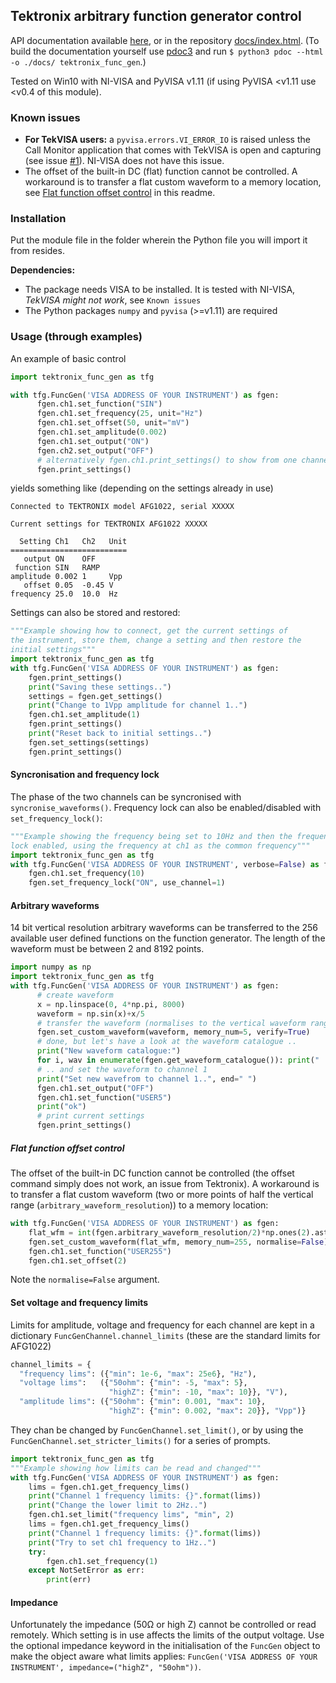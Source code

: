 ## Tektronix arbitrary function generator control

API documentation available [here](https://asvela.github.io/tektronix-func-gen/),
or in the repository [docs/index.html](docs/index.html). (To build the documentation
yourself use [pdoc3](https://pdoc3.github.io/pdoc/) and run
`$ python3 pdoc --html -o ./docs/ tektronix_func_gen`.)

Tested on Win10 with NI-VISA and PyVISA v1.11 (if using PyVISA <v1.11 use <v0.4
of this module).


### Known issues

- **For TekVISA users:** a `pyvisa.errors.VI_ERROR_IO` is raised unless the
  Call Monitor application that comes with TekVISA is open and capturing
  (see issue [#1](https://github.com/asvela/tektronix-func-gen/issues/1)).
  NI-VISA does not have this issue.
- The offset of the built-in DC (flat) function cannot be controlled. A
  workaround is to transfer a flat custom waveform to a memory location,
  see [Flat function offset control](#flat-function-offset-control) in this readme.

### Installation

Put the module file in the folder wherein the Python file you will import it
from resides.

**Dependencies:**

  - The package needs VISA to be installed. It is tested with NI-VISA,
    *TekVISA might not work*, see `Known issues`
  - The Python packages `numpy` and `pyvisa` (>=v1.11) are required


### Usage (through examples)

An example of basic control

```python
import tektronix_func_gen as tfg

with tfg.FuncGen('VISA ADDRESS OF YOUR INSTRUMENT') as fgen:
      fgen.ch1.set_function("SIN")
      fgen.ch1.set_frequency(25, unit="Hz")
      fgen.ch1.set_offset(50, unit="mV")
      fgen.ch1.set_amplitude(0.002)
      fgen.ch1.set_output("ON")
      fgen.ch2.set_output("OFF")
      # alternatively fgen.ch1.print_settings() to show from one channel only
      fgen.print_settings()
```

yields something like (depending on the settings already in use)

```
Connected to TEKTRONIX model AFG1022, serial XXXXX

Current settings for TEKTRONIX AFG1022 XXXXX

  Setting Ch1   Ch2   Unit
==========================
   output ON    OFF    
 function SIN   RAMP  
amplitude 0.002 1     Vpp
   offset 0.05  -0.45 V
frequency 25.0  10.0  Hz
```

Settings can also be stored and restored:

```python
"""Example showing how to connect, get the current settings of
the instrument, store them, change a setting and then restore the
initial settings"""
import tektronix_func_gen as tfg
with tfg.FuncGen('VISA ADDRESS OF YOUR INSTRUMENT') as fgen:
    fgen.print_settings()
    print("Saving these settings..")
    settings = fgen.get_settings()
    print("Change to 1Vpp amplitude for channel 1..")
    fgen.ch1.set_amplitude(1)
    fgen.print_settings()
    print("Reset back to initial settings..")
    fgen.set_settings(settings)
    fgen.print_settings()
```


#### Syncronisation and frequency lock

The phase of the two channels can be syncronised with `syncronise_waveforms()`.
Frequency lock can also be enabled/disabled with `set_frequency_lock()`:

```python
"""Example showing the frequency being set to 10Hz and then the frequency
lock enabled, using the frequency at ch1 as the common frequency"""
import tektronix_func_gen as tfg
with tfg.FuncGen('VISA ADDRESS OF YOUR INSTRUMENT', verbose=False) as fgen:
    fgen.ch1.set_frequency(10)
    fgen.set_frequency_lock("ON", use_channel=1)
```


#### Arbitrary waveforms

14 bit vertical resolution arbitrary waveforms can be transferred to the 256
available user defined functions on the function generator.
The length of the waveform must be between 2 and 8192 points.

```python
import numpy as np
import tektronix_func_gen as tfg
with tfg.FuncGen('VISA ADDRESS OF YOUR INSTRUMENT') as fgen:
      # create waveform
      x = np.linspace(0, 4*np.pi, 8000)
      waveform = np.sin(x)+x/5
      # transfer the waveform (normalises to the vertical waveform range)
      fgen.set_custom_waveform(waveform, memory_num=5, verify=True)
      # done, but let's have a look at the waveform catalogue ..
      print("New waveform catalogue:")
      for i, wav in enumerate(fgen.get_waveform_catalogue()): print("  {}: {}".format(i, wav))
      # .. and set the waveform to channel 1
      print("Set new wavefrom to channel 1..", end=" ")
      fgen.ch1.set_output("OFF")
      fgen.ch1.set_function("USER5")
      print("ok")
      # print current settings
      fgen.print_settings()
```

##### Flat function offset control

The offset of the built-in DC function cannot be controlled (the offset command
simply does not work, an issue from Tektronix). A workaround is to transfer a
flat custom waveform (two or more points of half the vertical range
(`arbitrary_waveform_resolution`)) to a memory location:

```python
with tfg.FuncGen('VISA ADDRESS OF YOUR INSTRUMENT') as fgen:
    flat_wfm = int(fgen.arbitrary_waveform_resolution/2)*np.ones(2).astype(np.int32)
    fgen.set_custom_waveform(flat_wfm, memory_num=255, normalise=False)
    fgen.ch1.set_function("USER255")
    fgen.ch1.set_offset(2)
```

Note the `normalise=False` argument.


#### Set voltage and frequency limits

Limits for amplitude, voltage and frequency for each channel are kept in a
dictionary `FuncGenChannel.channel_limits` (these are the standard limits
  for AFG1022)

```python
channel_limits = {
  "frequency lims": ({"min": 1e-6, "max": 25e6}, "Hz"),
  "voltage lims":   ({"50ohm": {"min": -5, "max": 5},
                      "highZ": {"min": -10, "max": 10}}, "V"),
  "amplitude lims": ({"50ohm": {"min": 0.001, "max": 10},
                      "highZ": {"min": 0.002, "max": 20}}, "Vpp")}
```

They chan be changed by `FuncGenChannel.set_limit()`, or by using the
`FuncGenChannel.set_stricter_limits()` for a series of prompts.

```python
import tektronix_func_gen as tfg
"""Example showing how limits can be read and changed"""
with tfg.FuncGen('VISA ADDRESS OF YOUR INSTRUMENT') as fgen:
    lims = fgen.ch1.get_frequency_lims()
    print("Channel 1 frequency limits: {}".format(lims))
    print("Change the lower limit to 2Hz..")
    fgen.ch1.set_limit("frequency lims", "min", 2)
    lims = fgen.ch1.get_frequency_lims()
    print("Channel 1 frequency limits: {}".format(lims))
    print("Try to set ch1 frequency to 1Hz..")
    try:
        fgen.ch1.set_frequency(1)
    except NotSetError as err:
        print(err)
```


#### Impedance

Unfortunately the impedance (50Ω or high Z) cannot be controlled or read remotely.
Which setting is in use affects the limits of the output voltage. Use the optional
impedance keyword in the initialisation of the `FuncGen` object to make the object
aware what limits applies: `FuncGen('VISA ADDRESS OF YOUR INSTRUMENT', impedance=("highZ", "50ohm"))`.
